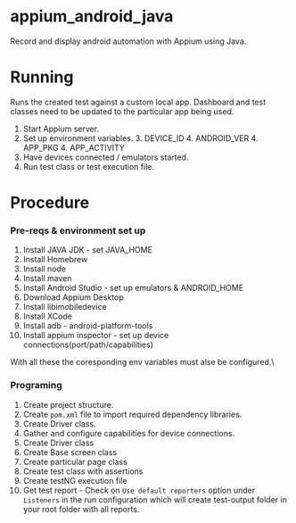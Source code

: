 # appium_android_java
Record and display android automation with Appium using Java.

<H1> Running </H1>

Runs the created test against a custom local app. Dashboard and test classes need to be updated to the particular app being used. 
1. Start Appium server.
2. Set up environment variables. 
   3. DEVICE_ID
   4. ANDROID_VER
   4. APP_PKG
   4. APP_ACTIVITY
3. Have devices connected / emulators started.
4. Run test class or test execution file.

<H1> Procedure </H1>

<H3> Pre-reqs & environment set up </H3>

1. Install JAVA JDK - set JAVA_HOME
2. Install Homebrew
3. Install node
4. Install maven
5. Install Android Studio - set up emulators & ANDROID_HOME
6. Download Appium Desktop
7. Install libimobiledevice
8. Install XCode
9. Install adb - android-platform-tools
10. Install appium inspector - set up device connections(port/path/capabilities)

With all these the coresponding env variables must alse be configured.\
<H3> Programing </H3>

1. Create project structure.
2. Create `pom.xml` file to import required dependency libraries.
3. Create Driver class.
4. Gather and configure capabilities for device connections.
5. Create Driver class
6. Create Base screen class
7. Create particular page class
8. Create test class with assertions
9. Create testNG execution file 
10. Get test report - Check on `Use default reporters` option under `Listeners` in the run configuration which will create test-output folder in your root folder with all reports.

